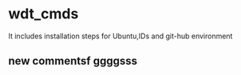 # wdt_cmds
It includes installation steps for Ubuntu,IDs and git-hub environment
## new commentsf ggggsss